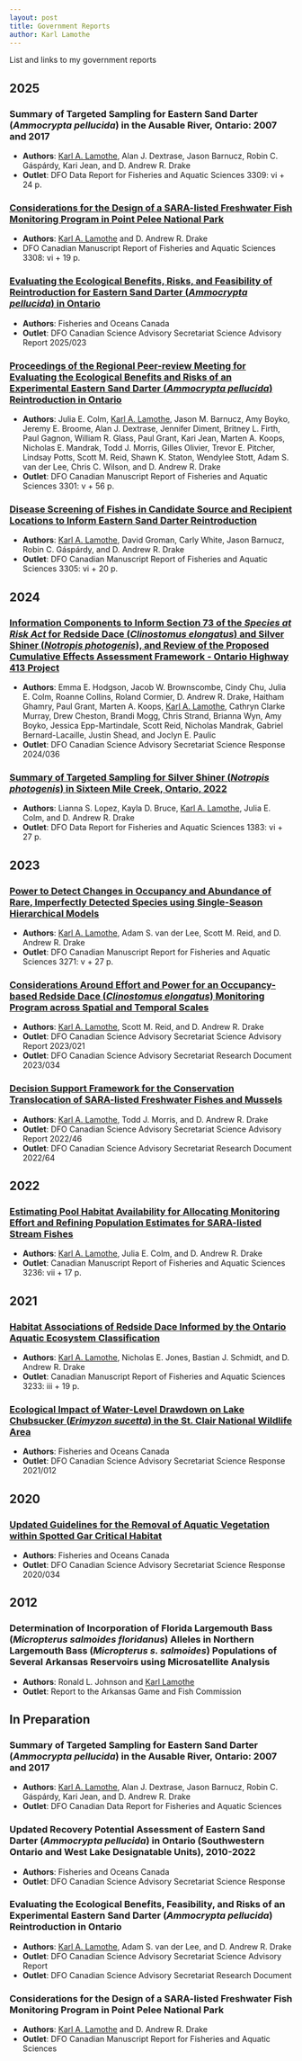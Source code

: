 ```yaml
---
layout: post
title: Government Reports
author: Karl Lamothe
---
```

List and links to my government reports

## 2025
### Summary of Targeted Sampling for Eastern Sand Darter (_Ammocrypta pellucida_) in the Ausable River, Ontario: 2007 and 2017
  - **Authors**: <ins>Karl A. Lamothe</ins>, Alan J. Dextrase, Jason Barnucz, Robin C. Gáspárdy, Kari Jean, and D. Andrew R. Drake
  - **Outlet**: DFO Data Report for Fisheries and Aquatic Sciences 3309: vi + 24 p.

### [Considerations for the Design of a SARA-listed Freshwater Fish Monitoring Program in Point Pelee National Park](https://doi.org/10.60825/3d07-0q37)
  - **Authors**: <ins>Karl A. Lamothe</ins> and D. Andrew R. Drake
  - DFO Canadian Manuscript Report of Fisheries and Aquatic Sciences 3308: vi + 19 p.

### [Evaluating the Ecological Benefits, Risks, and Feasibility of Reintroduction for Eastern Sand Darter (_Ammocrypta pellucida_) in Ontario](https://www.dfo-mpo.gc.ca/csas-sccs/Publications/SAR-AS/2025/2025_023-eng.pdf) 
  - **Authors**: Fisheries and Oceans Canada
  - **Outlet**: DFO Canadian Science Advisory Secretariat Science Advisory Report 2025/023

### [Proceedings of the Regional Peer-review Meeting for Evaluating the Ecological Benefits and Risks of an Experimental Eastern Sand Darter (_Ammocrypta pellucida_) Reintroduction in Ontario](https://waves-vagues.dfo-mpo.gc.ca/library-bibliotheque/41297234.pdf)
  - **Authors**: Julia E. Colm, <ins>Karl A. Lamothe</ins>, Jason M. Barnucz, Amy Boyko, Jeremy E. Broome, Alan J. Dextrase, Jennifer Diment, Britney L. Firth, Paul Gagnon, William R. Glass, Paul Grant, Kari Jean, Marten A. Koops, Nicholas E. Mandrak, Todd J. Morris, Gilles Olivier, Trevor E. Pitcher, Lindsay Potts, Scott M. Reid, Shawn K. Staton, Wendylee Stott, Adam S. van der Lee, Chris C. Wilson, and D. Andrew R. Drake
  - **Outlet**: DFO Canadian Manuscript Report of Fisheries and Aquatic Sciences 3301: v + 56 p.

### [Disease Screening of Fishes in Candidate Source and Recipient Locations to Inform Eastern Sand Darter Reintroduction](https://waves-vagues.dfo-mpo.gc.ca/library-bibliotheque/41287745.pdf)
  - **Authors**: <ins>Karl A. Lamothe</ins>, David Groman, Carly White, Jason Barnucz, Robin C. Gáspárdy, and D. Andrew R. Drake
  - **Outlet**: DFO Canadian Manuscript Report of Fisheries and Aquatic Sciences 3305: vi + 20 p.

## 2024
### [Information Components to Inform Section 73 of the *Species at Risk Act* for Redside Dace (*Clinostomus elongatus*) and Silver Shiner (*Notropis photogenis*), and Review of the Proposed Cumulative Effects Assessment Framework - Ontario Highway 413 Project](https://waves-vagues.dfo-mpo.gc.ca/library-bibliotheque/41272900.pdf)
  - **Authors**: Emma E. Hodgson, Jacob W. Brownscombe, Cindy Chu,  Julia E. Colm, Roanne Collins, Roland Cormier, D. Andrew R. Drake, Haitham Ghamry, Paul Grant, Marten A. Koops, <ins>Karl A. Lamothe</ins>, Cathryn Clarke Murray, Drew Cheston, Brandi Mogg, Chris Strand, Brianna Wyn, Amy Boyko, Jessica Epp-Martindale, Scott Reid, Nicholas Mandrak, Gabriel Bernard-Lacaille, Justin Shead, and Joclyn E. Paulic
  - **Outlet**: DFO Canadian Science Advisory Secretariat Science Response 2024/036

### [Summary of Targeted Sampling for Silver Shiner (_Notropis photogenis_) in Sixteen Mile Creek, Ontario, 2022](https://waves-vagues.dfo-mpo.gc.ca/library-bibliotheque/41222337.pdf)
  - **Authors**: Lianna S. Lopez, Kayla D. Bruce, <ins>Karl A. Lamothe</ins>, Julia E. Colm, and D. Andrew R. Drake
  - **Outlet**: DFO Data Report for Fisheries and Aquatic Sciences 1383: vi + 27 p.

## 2023
### [Power to Detect Changes in Occupancy and Abundance of Rare, Imperfectly Detected Species using Single-Season Hierarchical Models](https://waves-vagues.dfo-mpo.gc.ca/library-bibliotheque/41213518.pdf)
  - **Authors**: <ins>Karl A. Lamothe</ins>, Adam S. van der Lee, Scott M. Reid, and D. Andrew R. Drake
  - **Outlet**: DFO Canadian Manuscript Report for Fisheries and Aquatic Sciences 3271: v + 27 p.

### [Considerations Around Effort and Power for an Occupancy-based Redside Dace (_Clinostomus elongatus_) Monitoring Program across Spatial and Temporal Scales](https://www.dfo-mpo.gc.ca/csas-sccs/Publications/ResDocs-DocRech/2023/2023_034-eng.pdf)
  - **Authors**: <ins>Karl A. Lamothe</ins>, Scott M. Reid, and D. Andrew R. Drake
  - **Outlet**: DFO Canadian Science Advisory Secretariat Science Advisory Report 2023/021
  - **Outlet**: DFO Canadian Science Advisory Secretariat Research Document 2023/034

### [Decision Support Framework for the Conservation Translocation of SARA-listed Freshwater Fishes and Mussels](https://www.dfo-mpo.gc.ca/csas-sccs/Publications/ResDocs-DocRech/2022/2022_064-eng.pdf)
  - **Authors**: <ins>Karl A. Lamothe</ins>, Todd J. Morris, and D. Andrew R. Drake
  - **Outlet**: DFO Canadian Science Advisory Secretariat Science Advisory Report 2022/46
  - **Outlet**: DFO Canadian Science Advisory Secretariat Research Document 2022/64

## 2022
### [Estimating Pool Habitat Availability for Allocating Monitoring Effort and Refining Population Estimates for SARA-listed Stream Fishes](https://publications.gc.ca/collections/collection_2022/mpo-dfo/Fs97-4-3236-eng.pdf)
  - **Authors**: <ins>Karl A. Lamothe</ins>, Julia E. Colm, and D. Andrew R. Drake
  - **Outlet**: Canadian Manuscript Report of Fisheries and Aquatic Sciences 3236: vii + 17 p.

## 2021
### [Habitat Associations of Redside Dace Informed by the Ontario Aquatic Ecosystem Classification](https://publications.gc.ca/collections/collection_2021/mpo-dfo/Fs97-4-3233-eng.pdf)
  - **Authors**: <ins>Karl A. Lamothe</ins>, Nicholas E. Jones, Bastian J. Schmidt, and D. Andrew R. Drake
  - **Outlet**: Canadian Manuscript Report of Fisheries and Aquatic Sciences 3233: iii + 19 p.

### [Ecological Impact of Water-Level Drawdown on Lake Chubsucker (_Erimyzon sucetta_) in the St. Clair National Wildlife Area](https://publications.gc.ca/collections/collection_2021/mpo-dfo/fs70-7/Fs70-7-2021-012-eng.pdf)
  - **Authors**: Fisheries and Oceans Canada
  - **Outlet**: DFO Canadian Science Advisory Secretariat Science Response 2021/012

## 2020
### [Updated Guidelines for the Removal of Aquatic Vegetation within Spotted Gar Critical Habitat](https://waves-vagues.dfo-mpo.gc.ca/Library/40926564.pdf)
  - **Authors**: Fisheries and Oceans Canada
  - **Outlet**: DFO Canadian Science Advisory Secretariat Science Response 2020/034

## 2012
### Determination of Incorporation of Florida Largemouth Bass (_Micropterus salmoides floridanus_) Alleles in Northern Largemouth Bass (_Micropterus s. salmoides_) Populations of Several Arkansas Reservoirs using Microsatellite Analysis
  - **Authors**: Ronald L. Johnson and <ins>Karl Lamothe</ins>
  - **Outlet**: Report to the Arkansas Game and Fish Commission

## In Preparation
### Summary of Targeted Sampling for Eastern Sand Darter (_Ammocrypta pellucida_) in the Ausable River, Ontario: 2007 and 2017
  - **Authors**: <ins>Karl A. Lamothe</ins>, Alan J. Dextrase, Jason Barnucz, Robin C. Gáspárdy, Kari Jean, and D. Andrew R. Drake
  - **Outlet**: DFO Canadian Data Report for Fisheries and Aquatic Sciences

### Updated Recovery Potential Assessment of Eastern Sand Darter (_Ammocrypta pellucida_) in Ontario (Southwestern Ontario and West Lake Designatable Units), 2010-2022
  - **Authors**: Fisheries and Oceans Canada
  - **Outlet**: DFO Canadian Science Advisory Secretariat Science Response

### Evaluating the Ecological Benefits, Feasibility, and Risks of an Experimental Eastern Sand Darter (_Ammocrypta pellucida_) Reintroduction in Ontario
  - **Authors**: <ins>Karl A. Lamothe</ins>, Adam S. van der Lee, and D. Andrew R. Drake
  - **Outlet**: DFO Canadian Science Advisory Secretariat Science Advisory Report
  - **Outlet**: DFO Canadian Science Advisory Secretariat Research Document

### Considerations for the Design of a SARA-listed Freshwater Fish Monitoring Program in Point Pelee National Park
  - **Authors**: <ins>Karl A. Lamothe</ins> and D. Andrew R. Drake
  - **Outlet**: DFO Canadian Manuscript Report for Fisheries and Aquatic Sciences
